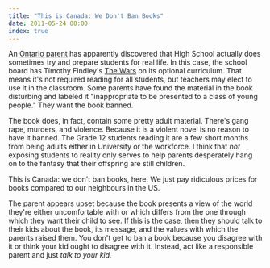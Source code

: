 ```yaml
---
title: "This is Canada: We Don't Ban Books"
date: 2011-05-24 00:00
index: true
---
```


An [Ontario parent](http://www.markdalestandard.com/ArticleDisplay.aspx?e=3129702) has apparently discovered that High School actually does sometimes try and prepare students for real life. In this case, the school board has Timothy Findley's [The Wars](http://en.wikipedia.org/wiki/The_Wars) on its optional curriculum. That means it's not required reading for all students, but teachers may elect to use it in the classroom. Some parents have found the material in the book disturbing and labeled it "inappropriate to be presented to a class of young people." They want the book banned.

The book does, in fact, contain some pretty adult material. There's gang rape, murders, and violence. Because it is a violent novel is no reason to have it banned. The Grade 12 students reading it are a few short months from being adults either in University or the workforce. I think that _not_ exposing students to reality only serves to help parents desperately&nbsp;hang on to the fantasy that their offspring are still children.

This is Canada: we don't ban books, here. We just pay ridiculous prices for books compared to our neighbours in the US.

The parent appears upset because the book presents a view of the world they're either uncomfortable with or which differs from the one through which they want their child to see. If this is the case, then they should talk to their kids about the book, its message, and the values with which the parents raised them. You don't get to ban a book because you disagree with it or think your kid ought to disagree with it. Instead, act like a responsible parent and just _talk to your kid._

<!-- more -->
